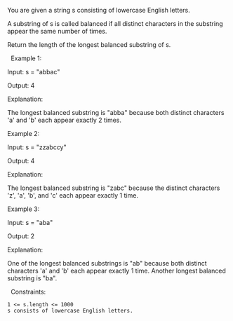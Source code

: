 You are given a string s consisting of lowercase English letters.

A substring of s is called balanced if all distinct characters in the substring appear the same number of times.

Return the length of the longest balanced substring of s.

 
Example 1:


Input: s = "abbac"

Output: 4

Explanation:

The longest balanced substring is "abba" because both distinct characters 'a' and 'b' each appear exactly 2 times.


Example 2:


Input: s = "zzabccy"

Output: 4

Explanation:

The longest balanced substring is "zabc" because the distinct characters 'z', 'a', 'b', and 'c' each appear exactly 1 time.​​​​​​​


Example 3:


Input: s = "aba"

Output: 2

Explanation:

​​​​​​​One of the longest balanced substrings is "ab" because both distinct characters 'a' and 'b' each appear exactly 1 time. Another longest balanced substring is "ba".


 
Constraints:


	1 <= s.length <= 1000
	s consists of lowercase English letters.

